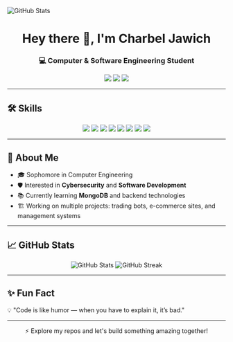 ![GitHub Stats](https://github-readme-stats.vercel.app/api?username=YOUR_USERNAME&show_icons=true&theme=radical)

<h1 align="center">Hey there 👋, I'm Charbel Jawich</h1>
<h3 align="center">💻 Computer & Software Engineering Student</h3>


<p align="center">
  <a href="mailto:your-email@example.com"><img src="https://img.shields.io/badge/Email-Contact%20Me-blue?style=for-the-badge&logo=gmail"></a>
  <a href="https://linkedin.com/in/YOUR_LINKEDIN"><img src="https://img.shields.io/badge/LinkedIn-Connect-blue?style=for-the-badge&logo=linkedin"></a>
  <a href="https://instagram.com/YOUR_INSTAGRAM"><img src="https://img.shields.io/badge/Instagram-Follow-pink?style=for-the-badge&logo=instagram"></a>
</p>

---

## 🛠 Skills
<p align="center">
  <img src="https://img.shields.io/badge/Java-ED8B00?style=for-the-badge&logo=java&logoColor=white"/>
  <img src="https://img.shields.io/badge/Python-3776AB?style=for-the-badge&logo=python&logoColor=white"/>
  <img src="https://img.shields.io/badge/C%2B%2B-00599C?style=for-the-badge&logo=cplusplus&logoColor=white"/>
  <img src="https://img.shields.io/badge/Linux-FCC624?style=for-the-badge&logo=linux&logoColor=black"/>
  <img src="https://img.shields.io/badge/HTML5-E34F26?style=for-the-badge&logo=html5&logoColor=white"/>
  <img src="https://img.shields.io/badge/CSS3-1572B6?style=for-the-badge&logo=css3&logoColor=white"/>
  <img src="https://img.shields.io/badge/JavaScript-F7DF1E?style=for-the-badge&logo=javascript&logoColor=black"/>
  <img src="https://img.shields.io/badge/MongoDB-47A248?style=for-the-badge&logo=mongodb&logoColor=white"/>
</p>

---

## 🚀 About Me
- 🎓 Sophomore in Computer Engineering  
- 🛡 Interested in **Cybersecurity** and **Software Development**  
- 📚 Currently learning **MongoDB** and backend technologies  
- 🏗 Working on multiple projects: trading bots, e-commerce sites, and management systems  

---

## 📈 GitHub Stats
<p align="center">
  <img src="https://github-readme-stats.vercel.app/api?username=charbeljawich&show_icons=true&theme=radical" alt="GitHub Stats" />
  <img src="https://github-readme-streak-stats.herokuapp.com/?user=charbeljawich&theme=radical" alt="GitHub Streak" />
</p>

---

## ✨ Fun Fact
💡 "Code is like humor — when you have to explain it, it’s bad."

---

<p align="center">⚡ Explore my repos and let's build something amazing together!</p>
